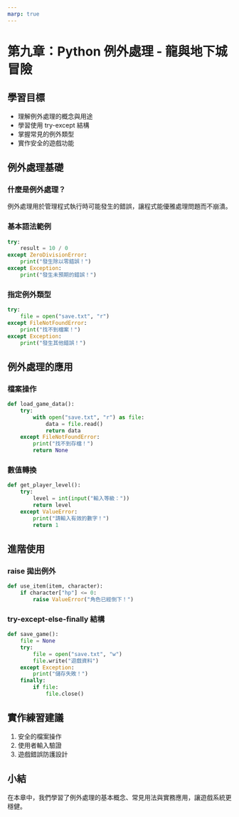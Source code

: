 ```yaml
---
marp: true
---
```


# 第九章：Python 例外處理 - 龍與地下城冒險

## 學習目標
- 理解例外處理的概念與用途
- 學習使用 try-except 結構
- 掌握常見的例外類型
- 實作安全的遊戲功能

## 例外處理基礎

### 什麼是例外處理？
例外處理用於管理程式執行時可能發生的錯誤，讓程式能優雅處理問題而不崩潰。

### 基本語法範例
```python
try:
    result = 10 / 0
except ZeroDivisionError:
    print("發生除以零錯誤！")
except Exception:
    print("發生未預期的錯誤！")
```

### 指定例外類型
```python
try:
    file = open("save.txt", "r")
except FileNotFoundError:
    print("找不到檔案！")
except Exception:
    print("發生其他錯誤！")
```

## 例外處理的應用

### 檔案操作
```python
def load_game_data():
    try:
        with open("save.txt", "r") as file:
            data = file.read()
            return data
    except FileNotFoundError:
        print("找不到存檔！")
        return None
```

### 數值轉換
```python
def get_player_level():
    try:
        level = int(input("輸入等級："))
        return level
    except ValueError:
        print("請輸入有效的數字！")
        return 1
```

## 進階使用

### raise 拋出例外
```python
def use_item(item, character):
    if character["hp"] <= 0:
        raise ValueError("角色已經倒下！")
```

### try-except-else-finally 結構
```python
def save_game():
    file = None
    try:
        file = open("save.txt", "w")
        file.write("遊戲資料")
    except Exception:
        print("儲存失敗！")
    finally:
        if file:
            file.close()
```

## 實作練習建議
1. 安全的檔案操作
2. 使用者輸入驗證
3. 遊戲錯誤防護設計

## 小結

在本章中，我們學習了例外處理的基本概念、常見用法與實務應用，讓遊戲系統更穩健。
